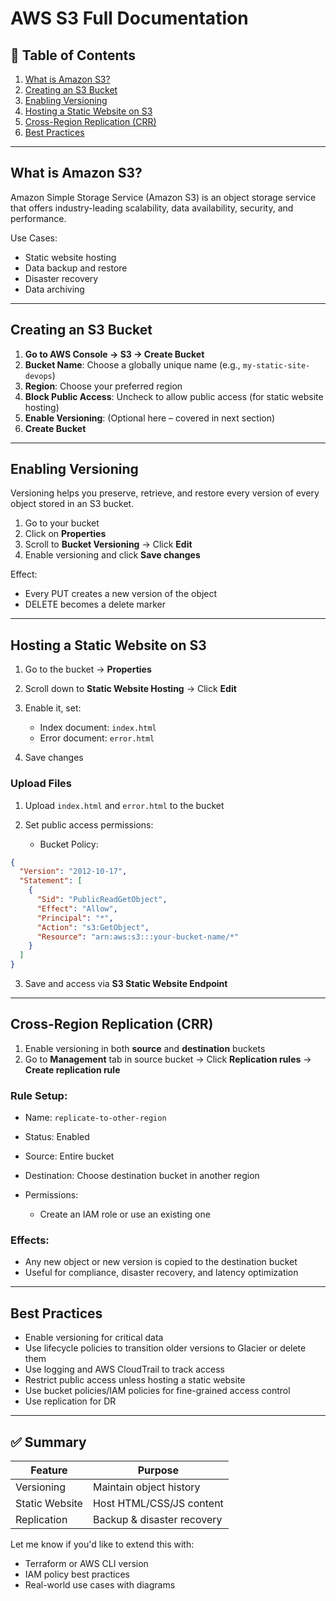 # AWS S3 Full Documentation

## 📌 Table of Contents

1. [What is Amazon S3?](#what-is-amazon-s3)
2. [Creating an S3 Bucket](#creating-an-s3-bucket)
3. [Enabling Versioning](#enabling-versioning)
4. [Hosting a Static Website on S3](#hosting-a-static-website-on-s3)
5. [Cross-Region Replication (CRR)](#cross-region-replication-crr)
6. [Best Practices](#best-practices)

---

## What is Amazon S3?

Amazon Simple Storage Service (Amazon S3) is an object storage service that offers industry-leading scalability, data availability, security, and performance.

Use Cases:

* Static website hosting
* Data backup and restore
* Disaster recovery
* Data archiving

---

## Creating an S3 Bucket

1. **Go to AWS Console → S3 → Create Bucket**
2. **Bucket Name**: Choose a globally unique name (e.g., `my-static-site-devops`)
3. **Region**: Choose your preferred region
4. **Block Public Access**: Uncheck to allow public access (for static website hosting)
5. **Enable Versioning**: (Optional here – covered in next section)
6. **Create Bucket**

---

## Enabling Versioning

Versioning helps you preserve, retrieve, and restore every version of every object stored in an S3 bucket.

1. Go to your bucket
2. Click on **Properties**
3. Scroll to **Bucket Versioning** → Click **Edit**
4. Enable versioning and click **Save changes**

Effect:

* Every PUT creates a new version of the object
* DELETE becomes a delete marker

---

## Hosting a Static Website on S3

1. Go to the bucket → **Properties**
2. Scroll down to **Static Website Hosting** → Click **Edit**
3. Enable it, set:

   * Index document: `index.html`
   * Error document: `error.html`
4. Save changes

### Upload Files

1. Upload `index.html` and `error.html` to the bucket
2. Set public access permissions:

   * Bucket Policy:

```json
{
  "Version": "2012-10-17",
  "Statement": [
    {
      "Sid": "PublicReadGetObject",
      "Effect": "Allow",
      "Principal": "*",
      "Action": "s3:GetObject",
      "Resource": "arn:aws:s3:::your-bucket-name/*"
    }
  ]
}
```

3. Save and access via **S3 Static Website Endpoint**

---

## Cross-Region Replication (CRR)

1. Enable versioning in both **source** and **destination** buckets
2. Go to **Management** tab in source bucket → Click **Replication rules** → **Create replication rule**

### Rule Setup:

* Name: `replicate-to-other-region`
* Status: Enabled
* Source: Entire bucket
* Destination: Choose destination bucket in another region
* Permissions:

  * Create an IAM role or use an existing one

### Effects:

* Any new object or new version is copied to the destination bucket
* Useful for compliance, disaster recovery, and latency optimization

---

## Best Practices

* Enable versioning for critical data
* Use lifecycle policies to transition older versions to Glacier or delete them
* Use logging and AWS CloudTrail to track access
* Restrict public access unless hosting a static website
* Use bucket policies/IAM policies for fine-grained access control
* Use replication for DR

---

## ✅ Summary

| Feature        | Purpose                    |
| -------------- | -------------------------- |
| Versioning     | Maintain object history    |
| Static Website | Host HTML/CSS/JS content   |
| Replication    | Backup & disaster recovery |

Let me know if you'd like to extend this with:

* Terraform or AWS CLI version
* IAM policy best practices
* Real-world use cases with diagrams

